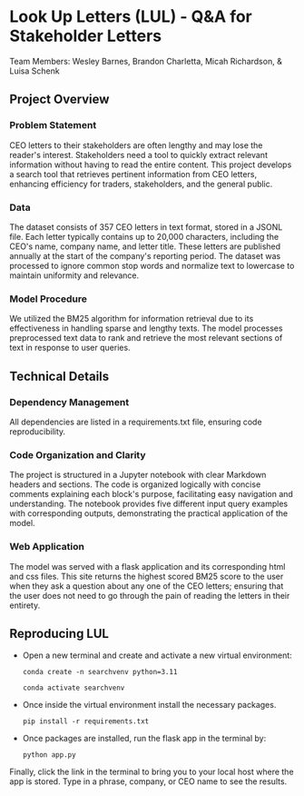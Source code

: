 # Look Up Letters (LUL) - Q&A for Stakeholder Letters
Team Members:
Wesley Barnes, 
Brandon Charletta, 
Micah Richardson, &
Luisa Schenk

## Project Overview
### Problem Statement
CEO letters to their stakeholders are often lengthy and may lose the reader's interest. Stakeholders need a tool to quickly extract relevant information without having to read the entire content. This project develops a search tool that retrieves pertinent information from CEO letters, enhancing efficiency for traders, stakeholders, and the general public.

### Data
The dataset consists of 357 CEO letters in text format, stored in a JSONL file. Each letter typically contains up to 20,000 characters, including the CEO's name, company name, and letter title. These letters are published annually at the start of the company's reporting period. The dataset was processed to ignore common stop words and normalize text to lowercase to maintain uniformity and relevance.

### Model Procedure
We utilized the BM25 algorithm for information retrieval due to its effectiveness in handling sparse and lengthy texts. The model processes preprocessed text data to rank and retrieve the most relevant sections of text in response to user queries.

## Technical Details
### Dependency Management
All dependencies are listed in a requirements.txt file, ensuring code reproducibility.

### Code Organization and Clarity
The project is structured in a Jupyter notebook with clear Markdown headers and sections. The code is organized logically with concise comments explaining each block's purpose, facilitating easy navigation and understanding. The notebook provides five different input query examples with corresponding outputs, demonstrating the practical application of the model.

### Web Application
The model was served with a flask application and its corresponding html and css files. This site returns the highest scored BM25 score to the user when they ask a question about any one of the CEO letters; ensuring that the user does not need to go through the pain of reading the letters in their entirety.

## Reproducing LUL
- Open a new terminal and create and activate a new virtual environment:
  ```
  conda create -n searchvenv python=3.11
  ```

  ```
  conda activate searchvenv
  ```
- Once inside the virtual environment install the necessary packages.
  ```
  pip install -r requirements.txt
  ```
- Once packages are installed, run the flask app in the terminal by:
  ```
  python app.py
  ```

Finally, click the link in the terminal to bring you to your local host where the app is stored. Type in a phrase, company, or CEO name to see the results. 
